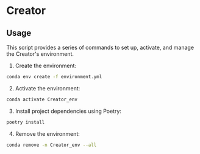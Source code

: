 # Creator

## Usage

This script provides a series of commands to set up, activate, and manage the Creator's environment.

1. Create the environment:

```bash
conda env create -f environment.yml
```

2. Activate the environment:

```bash
conda activate Creator_env
```

3. Install project dependencies using Poetry:

```bash
poetry install
```

4. Remove the environment:

```bash
conda remove -n Creator_env --all
```
